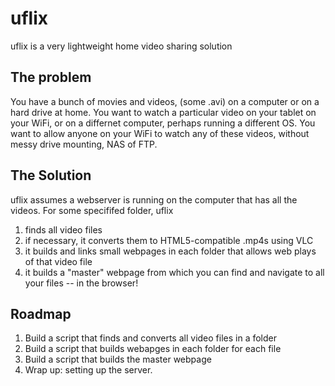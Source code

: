 # uflix

uflix is a very lightweight home video sharing solution

## The problem 

You have a bunch of movies and videos, (some .avi) on a computer or on a hard drive at home. You want to watch a particular video on your tablet on your WiFi, or on a differnet computer, perhaps running a different OS. You want to allow anyone on your WiFi to watch any of these videos, without messy drive mounting, NAS of FTP. 

## The Solution

uflix assumes a webserver is running on the computer that has all the videos. For some specififed folder, uflix

1. finds all video files
2. if necessary, it converts them to HTML5-compatible .mp4s using VLC
3. it builds and links small webpages in each folder that allows web plays of that video file
4. it builds a "master" webpage from which you can find and navigate to all your files -- in the browser!

## Roadmap

1. Build a script that finds and converts all video files in a folder
2. Build a script that builds webapges in each folder for each file
3. Build a script that builds the master webpage
4. Wrap up: setting up the server. 